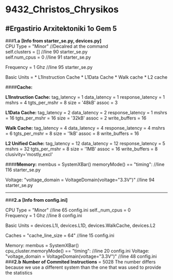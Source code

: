 # 9432_Christos_Chrysikos
#Ergastirio Arxitektoniki 1o Gem 5
--------------------------------------------------------------------------------------------------
###**1.a**
**[Info from starter_se.py, devices.py]**  
CPU Type = "Minor"   							                                           //Decalred at the command  
self.clusters = []   							                                           //line 90 starter_se.py  
self.num_cpus = 0  							                                           //line 91 starter_se.py  

Frequency = 1 Ghz 							                                           //line 95 starter_se.py    

Basic Units = 
	* L1Instruction Cache
	* L1Data Cache
	* Walk cache
	* L2 cache


####**Cache:**

**L1Instruction Cache:**
    tag_latency = 1
    data_latency = 1
    response_latency = 1
    mshrs = 4
    tgts_per_mshr = 8
    size = '48kB'
    assoc = 3
    
**L1Data Cache:**
    tag_latency = 2
    data_latency = 2
    response_latency = 1
    mshrs = 16
    tgts_per_mshr = 16
    size = '32kB'
    assoc = 2
    write_buffers = 16
    
**Walk Cache:**
    tag_latency = 4
    data_latency = 4
    response_latency = 4
    mshrs = 6
    tgts_per_mshr = 8
    size = '1kB'
    assoc = 8
    write_buffers = 16
    
**L2 Unified Cache:**
    tag_latency = 12
    data_latency = 12
    response_latency = 5
    mshrs = 32
    tgts_per_mshr = 8
    size = '1MB'
    assoc = 16
    write_buffers = 8
    clusivity='mostly_excl'
    
####**Memory:**
membus = SystemXBar() 
memoryMode() == "timing":       	                                          //line 116 starter_se.py

Voltage: "voltage_domain = VoltageDomain(voltage="3.3V")" 	              	//line 94 starter_se.py



---------------------------------------------------------------------------------------------

###**2.a**
**[Info from config.ini]**

CPU Type = "Minor" 						                                             	//line 65 config.ini
self._num_cpus = 0 							
Frequency = 1 Ghz 						                                             	//line 8 config.ini

Basic Units = devices.L1I, devices.L1D, devices.WalkCache,
               devices.L2


Caches = "cache_line_size = 64" 					                                    //line 15 config.ini


Memory: membus = SystemXBar()   
	cpu_cluster.memoryMode() == "timing": 			                                //line 20 config.ini
Voltage: "voltage_domain = VoltageDomain(voltage="3.3V")" 		                //line 48 config.ini
###**2.b**
**Number of Commited Instructions** = 5028
The number differs because we use a different system than the one that was used to provide the statistics
